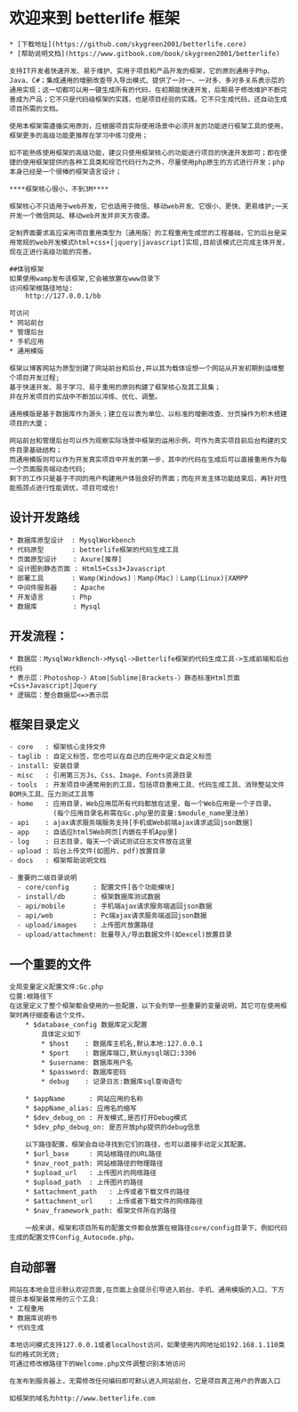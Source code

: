 
# 欢迎来到 betterlife 框架

    * [下载地址](https://github.com/skygreen2001/betterlife.core)
    * [帮助说明文档](https://www.gitbook.com/book/skygreen2001/betterlife)

    支持IT开发者快速开发、易于维护、实用于项目和产品开发的框架，它的原则通用于Php、Java、C#；集成通用的增删改查导入导出模式、提供了一对一、一对多、多对多关系表示层的通用实现；这一切都可以用一键生成所有的代码，在初期能快速开发，后期易于修改维护不断完善成为产品；它不只是代码级框架的实践，也是项目经验的实践。它不只生成代码，还自动生成项目所需的文档。

    使用本框架需遵循实用原则，应根据项目实际使用场景中必须开发的功能进行框架工具的使用，框架更多的高级功能更推荐在学习中练习使用；

    如不能熟练使用框架的高级功能，建议只使用框架核心的功能进行项目的快速开发即可；即在便捷的使用框架提供的各种工具类和规范代码行为之外，尽量使用php原生的方式进行开发；php本身已经是一个很棒的框架语言设计；

    ****框架核心很小，不到3M****

    框架核心不只适用于web开发，它也适用于微信、移动web开发、它很小、更快、更易维护;一天开发一个微信网站、移动web开发并非天方夜谭。

    定制界面要求高应采用项目重用类型为［通用版］的工程重用生成您的工程基础，它的后台是采用常规的web开发模式html+css+[jquery|javascript]实现,目前该模式已完成主体开发，现在正进行高级功能的完善。

    ##体验框架
    如果使用wamp发布该框架,它会被放置在www目录下
    访问框架根路径地址:
        http://127.0.0.1/bb

    可访问
    * 网站前台
    * 管理后台
    * 手机应用
    * 通用模版

    框架以博客网站为原型创建了网站前台和后台,并以其为载体设想一个网站从开发初期到运维整个项目开发过程;
    基于快速开发、易于学习、易于重用的原则构建了框架核心及其工具集；
    并在开发项目的实战中不断加以淬炼、优化、调整。

    通用模版是基于数据库作为源头；建立在以表为单位、以标准的增删改查、分页操作为积木搭建项目的大厦；

    网站前台和管理后台可以作为观察实际场景中框架的运用示例，可作为真实项目前后台构建的文件目录基础结构；
    而通用模版则可以作为开发真实项目中开发的第一步，其中的代码在生成后可以直接重用作为每一个页面服务端动态代码;
    剩下的工作只是基于不同的用户构建用户体验良好的界面；而在开发主体功能结束后，再针对性能瓶颈点进行性能调优，项目可成也!

## 设计开发路线

    * 数据库原型设计  : MysqlWorkbench
    * 代码原型       : betterlife框架的代码生成工具
    * 页面原型设计    : Axure[推荐]
    * 设计图到静态页面 : Html5+Css3+Javascript
    * 部署工具       : Wamp(Windows)｜Mamp(Mac)｜Lamp(Linux)|XAMPP
    * 中间件服务器    : Apache
    * 开发语言       : Php
    * 数据库         : Mysql

## 开发流程：

    * 数据层：MysqlWorkBench->Mysql->Betterlife框架的代码生成工具->生成前端和后台代码
    * 表示层：Photoshop-〉Atom|Sublime|Brackets-〉静态标准Html页面+Css+Javascript|Jquery
    * 逻辑层：整合数据层<=>表示层

## 框架目录定义

    - core   : 框架核心支持文件
    - taglib : 自定义标签，您也可以在自己的应用中定义自定义标签
    - install: 安装目录
    - misc   : 引用第三方Js、Css、Image、Fonts资源目录
    - tools  : 开发项目中通常用到的工具，包括项目重用工具、代码生成工具、消除整站文件BOM头工具、压力测试工具等
    - home   : 应用目录，Web应用层所有代码都放在这里，每一个Web应用是一个子目录。
               (每个应用目录名称需在Gc.php里的变量:$module_name里注册)
    - api    : ajax请求服务端服务支持[手机或Web前端ajax请求返回json数据]
    - app    : 自适应html5Web网页[内嵌在手机App里]
    - log    : 日志目录，每天一个调试测试日志文件放在这里
    - upload : 后台上传文件(如图片、pdf)放置目录
    - docs   : 框架帮助说明文档

    - 重要的二级目录说明
      - core/config      : 配置文件[各个功能模块]
      - install/db       : 框架数据库测试数据
      - api/mobile       : 手机端ajax请求服务端返回json数据
      - api/web          : Pc端ajax请求服务端返回json数据
      - upload/images    : 上传图片放置路径
      - upload/attachment: 批量导入/导出数据文件(如excel)放置目录


## 一个重要的文件

    全局变量定义配置文件:Gc.php
    位置:根路径下
    在这里定义了整个框架都会使用的一些配置，以下会列举一些重要的变量说明，其它可在使用框架时再仔细查看这个文件。
        * $database_config 数据库定义配置
            具体定义如下
            * $host    : 数据库主机名,默认本地:127.0.0.1
            * $port    : 数据库端口,默认mysql端口:3306
            * $username: 数据库用户名
            * $password: 数据库密码
            * debug    : 记录日志:数据库sql查询语句

        * $appName      : 网站应用的名称
        * $appName_alias: 应用名的缩写
        * $dev_debug_on : 开发模式,是否打开Debug模式
        * $dev_php_debug_on: 是否开放php提供的debug信息

        以下路径配置，框架会自动寻找到它们的路径，也可以直接手动定义其配置。
        * $url_base     : 网站根路径的URL路径
        * $nav_root_path: 网站根路径的物理路径
        * $upload_url   : 上传图片的网络路径
        * $upload_path  : 上传图片的路径
        * $attachment_path   : 上传或者下载文件的路径
        * $attachment_url    : 上传或者下载文件的网络路径
        * $nav_framework_path: 框架文件所在的路径

        一般来讲，框架和项目所有的配置文件都会放置在根路径core/config目录下，例如代码生成的配置文件Config_Autocode.php。

## 自动部署

    网站在本地会显示默认欢迎页面,在页面上会提示引导进入前台、手机、通用模版的入口、下方提示本框架最常用的三个工具:
    * 工程重用
    * 数据库说明书
    * 代码生成

    本地访问模式支持127.0.0.1或者localhost访问，如果使用内网地址如192.168.1.110类似的格式则无效;
    可通过修改根路径下的Welcome.php文件调整识别本地访问

    在发布到服务器上，无需修改任何编码即可默认进入网站前台，它是项目真正用户的界面入口

    如框架的域名为http://www.betterlife.com
